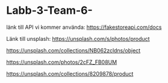 # Labb-3-Team-6-

länk till API vi kommer använda:
https://fakestoreapi.com/docs

Länk till unsplash:
https://unsplash.com/s/photos/product

https://unsplash.com/collections/NB062zcldns/object

https://unsplash.com/photos/2cFZ_FB08UM

https://unsplash.com/collections/8209878/product
